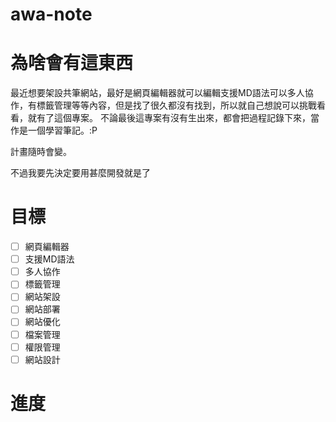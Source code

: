 # awa-note

# 為啥會有這東西
最近想要架設共筆網站，最好是網頁編輯器就可以編輯支援MD語法可以多人協作，有標籤管理等等內容，但是找了很久都沒有找到，所以就自己想說可以挑戰看看，就有了這個專案。
不論最後這專案有沒有生出來，都會把過程記錄下來，當作是一個學習筆記。:P

計畫隨時會變。

不過我要先決定要用甚麼開發就是了
# 目標
- [ ] 網頁編輯器
- [ ] 支援MD語法
- [ ] 多人協作
- [ ] 標籤管理
- [ ] 網站架設
- [ ] 網站部署
- [ ] 網站優化
- [ ] 檔案管理
- [ ] 權限管理
- [ ] 網站設計

# 進度

